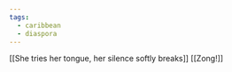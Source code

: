 ```yaml
---
tags:
  - caribbean
  - diaspora
---
```

[[She tries her tongue, her silence softly breaks]]
[[Zong!]]
